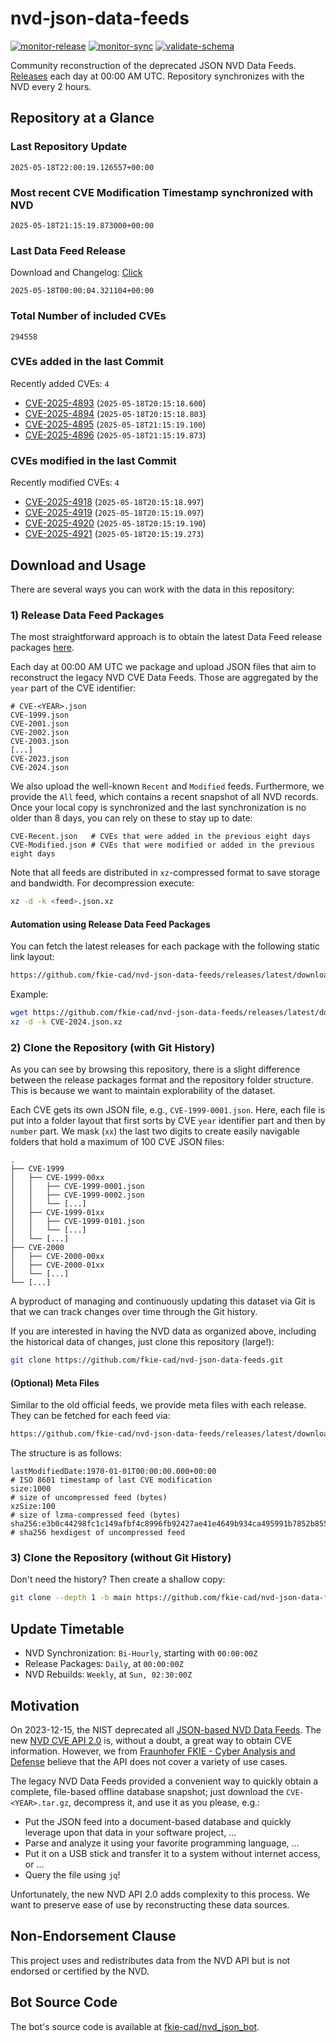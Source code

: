 # nvd-json-data-feeds

[![monitor-release](https://github.com/fkie-cad/nvd-json-data-feeds/actions/workflows/monitor_release.yml/badge.svg)](https://github.com/fkie-cad/nvd-json-data-feeds/actions/workflows/monitor_release.yml)
[![monitor-sync](https://github.com/fkie-cad/nvd-json-data-feeds/actions/workflows/monitor_sync.yml/badge.svg)](https://github.com/fkie-cad/nvd-json-data-feeds/actions/workflows/monitor_sync.yml)
[![validate-schema](https://github.com/fkie-cad/nvd-json-data-feeds/actions/workflows/validate_schema.yml/badge.svg)](https://github.com/fkie-cad/nvd-json-data-feeds/actions/workflows/validate_schema.yml)

Community reconstruction of the deprecated JSON NVD Data Feeds.
[Releases](https://github.com/fkie-cad/nvd-json-data-feeds/releases/latest) each day at 00:00 AM UTC.
Repository synchronizes with the NVD every 2 hours.

## Repository at a Glance

### Last Repository Update

```plain
2025-05-18T22:00:19.126557+00:00
```

### Most recent CVE Modification Timestamp synchronized with NVD

```plain
2025-05-18T21:15:19.873000+00:00
```

### Last Data Feed Release

Download and Changelog: [Click](https://github.com/fkie-cad/nvd-json-data-feeds/releases/latest)

```plain
2025-05-18T00:00:04.321104+00:00
```

### Total Number of included CVEs

```plain
294558
```

### CVEs added in the last Commit

Recently added CVEs: `4`

- [CVE-2025-4893](CVE-2025/CVE-2025-48xx/CVE-2025-4893.json) (`2025-05-18T20:15:18.600`)
- [CVE-2025-4894](CVE-2025/CVE-2025-48xx/CVE-2025-4894.json) (`2025-05-18T20:15:18.803`)
- [CVE-2025-4895](CVE-2025/CVE-2025-48xx/CVE-2025-4895.json) (`2025-05-18T21:15:19.100`)
- [CVE-2025-4896](CVE-2025/CVE-2025-48xx/CVE-2025-4896.json) (`2025-05-18T21:15:19.873`)


### CVEs modified in the last Commit

Recently modified CVEs: `4`

- [CVE-2025-4918](CVE-2025/CVE-2025-49xx/CVE-2025-4918.json) (`2025-05-18T20:15:18.997`)
- [CVE-2025-4919](CVE-2025/CVE-2025-49xx/CVE-2025-4919.json) (`2025-05-18T20:15:19.097`)
- [CVE-2025-4920](CVE-2025/CVE-2025-49xx/CVE-2025-4920.json) (`2025-05-18T20:15:19.190`)
- [CVE-2025-4921](CVE-2025/CVE-2025-49xx/CVE-2025-4921.json) (`2025-05-18T20:15:19.273`)


## Download and Usage

There are several ways you can work with the data in this repository:

### 1) Release Data Feed Packages

The most straightforward approach is to obtain the latest Data Feed release packages [here](https://github.com/fkie-cad/nvd-json-data-feeds/releases/latest).

Each day at 00:00 AM UTC we package and upload JSON files that aim to reconstruct the legacy NVD CVE Data Feeds.
Those are aggregated by the `year` part of the CVE identifier:

```
# CVE-<YEAR>.json
CVE-1999.json
CVE-2001.json
CVE-2002.json
CVE-2003.json
[...]
CVE-2023.json
CVE-2024.json
```

We also upload the well-known `Recent` and `Modified` feeds.
Furthermore, we provide the `All` feed, which contains a recent snapshot of all NVD records.
Once your local copy is synchronized and the last synchronization is no older than 8 days, you can rely on these to stay up to date:

```plain
CVE-Recent.json   # CVEs that were added in the previous eight days
CVE-Modified.json # CVEs that were modified or added in the previous eight days
```

Note that all feeds are distributed in `xz`-compressed format to save storage and bandwidth.
For decompression execute:

```sh
xz -d -k <feed>.json.xz
```

#### Automation using Release Data Feed Packages

You can fetch the latest releases for each package with the following static link layout:

```sh
https://github.com/fkie-cad/nvd-json-data-feeds/releases/latest/download/CVE-<YEAR>.json.xz
```

Example:

```sh
wget https://github.com/fkie-cad/nvd-json-data-feeds/releases/latest/download/CVE-2024.json.xz
xz -d -k CVE-2024.json.xz
```

### 2) Clone the Repository (with Git History)

As you can see by browsing this repository, there is a slight difference between the release packages format and the repository folder structure.
This is because we want to maintain explorability of the dataset.

Each CVE gets its own JSON file, e.g., `CVE-1999-0001.json`.
Here, each file is put into a folder layout that first sorts by CVE `year` identifier part and then by `number` part.
We mask (`xx`) the last two digits to create easily navigable folders that hold a maximum of 100 CVE JSON files:

```plain
.
├── CVE-1999
│   ├── CVE-1999-00xx
│   │   ├── CVE-1999-0001.json
│   │   ├── CVE-1999-0002.json
│   │   └── [...]
│   ├── CVE-1999-01xx
│   │   ├── CVE-1999-0101.json
│   │   └── [...]
│   └── [...]
├── CVE-2000
│   ├── CVE-2000-00xx
│   ├── CVE-2000-01xx
│   └── [...]
└── [...]
```

A byproduct of managing and continuously updating this dataset via Git is that we can track changes over time through the Git history.

If you are interested in having the NVD data as organized above, including the historical data of changes, just clone this repository (large!):

```sh
git clone https://github.com/fkie-cad/nvd-json-data-feeds.git
```

#### (Optional) Meta Files

Similar to the old official feeds, we provide meta files with each release. They can be fetched for each feed via:

```sh
https://github.com/fkie-cad/nvd-json-data-feeds/releases/latest/download/CVE-<YEAR>.meta
```

The structure is as follows:

```plain
lastModifiedDate:1970-01-01T00:00:00.000+00:00                          # ISO 8601 timestamp of last CVE modification
size:1000                                                               # size of uncompressed feed (bytes)
xzSize:100                                                              # size of lzma-compressed feed (bytes)
sha256:e3b0c44298fc1c149afbf4c8996fb92427ae41e4649b934ca495991b7852b855 # sha256 hexdigest of uncompressed feed
```

### 3) Clone the Repository (without Git History)

Don't need the history? Then create a shallow copy:

```sh
git clone --depth 1 -b main https://github.com/fkie-cad/nvd-json-data-feeds.git
```


## Update Timetable

* NVD Synchronization: `Bi-Hourly`, starting with `00:00:00Z`
* Release Packages: `Daily`, at `00:00:00Z`
* NVD Rebuilds: `Weekly`, at `Sun, 02:30:00Z`


## Motivation

On 2023-12-15, the NIST deprecated all [JSON-based NVD Data Feeds](https://nvd.nist.gov/vuln/data-feeds#divRetirementBanner-1).
The new [NVD CVE API 2.0](https://nvd.nist.gov/developers/vulnerabilities) is, without a doubt, a great way to obtain CVE information.
However, we from [Fraunhofer FKIE - Cyber Analysis and Defense](https://www.fkie.fraunhofer.de/en/departments/cad.html) believe that the API does not cover a variety of use cases.

The legacy NVD Data Feeds provided a convenient way to quickly obtain a complete, file-based offline database snapshot; just download the `CVE-<YEAR>.tar.gz`, decompress it, and use it as you please, e.g.:

- Put the JSON feed into a document-based database and quickly leverage upon that data in your software project, ...
- Parse and analyze it using your favorite programming language, ...
- Put it on a USB stick and transfer it to a system without internet access, or ...
- Query the file using `jq`!

Unfortunately, the new NVD API 2.0 adds complexity to this process.
We want to preserve ease of use by reconstructing these data sources.

## Non-Endorsement Clause

This project uses and redistributes data from the NVD API but is not endorsed or certified by the NVD.

## Bot Source Code

The bot's source code is available at [fkie-cad/nvd\_json\_bot](https://github.com/fkie-cad/nvd_json_bot).